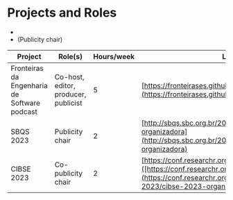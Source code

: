 # Projects and Roles

- 
-  (Publicity chair) 

| Project | Role(s) | Hours/week | Link |
|---------|---------|------------|------|
| Fronteiras da Engenharia de Software podcast  | Co-host, editor, producer, publicist        |       5     | [https://fronteirases.github.io/](https://fronteirases.github.io/)     |
| SBQS 2023        | Publicity chair        |    2        | [http://sbqs.sbc.org.br/2023/index.php/pt/comissao-organizadora](http://sbqs.sbc.org.br/2023/index.php/pt/comissao-organizadora)     |
| CIBSE 2023        | Co-publicity chair        |    2        | [https://conf.researchr.org/home/cibse-2023]([https://conf.researchr.org/home/cibse-2023](https://conf.researchr.org/committee/cibse-2023/cibse-2023-organizing-committee))     |
